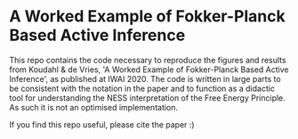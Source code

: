 # A Worked Example of Fokker-Planck Based Active Inference
This repo contains the code necessary to reproduce the figures and results from Koudahl & de Vries, 'A Worked Example of Fokker-Planck Based Active Inference', as published at IWAI 2020.
The code is written in large parts to be consistent with the notation in the paper and to function as a didactic tool for understanding the NESS interpretation of the Free Energy Principle. As such it is not an optimised implementation.

If you find this repo useful, please cite the paper :)
